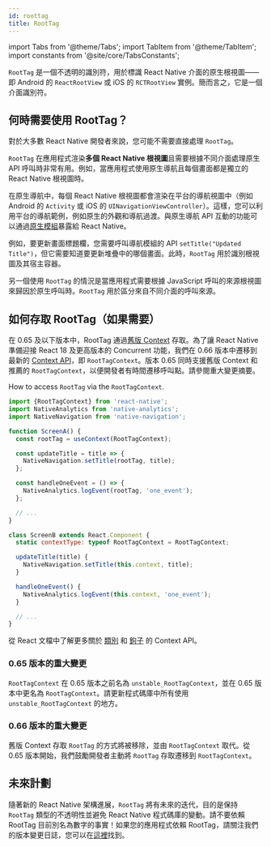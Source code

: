 ```yaml
---
id: roottag
title: RootTag
---
```


import Tabs from '@theme/Tabs'; import TabItem from '@theme/TabItem'; import constants from '@site/core/TabsConstants';

`RootTag` 是一個不透明的識別符，用於標識 React Native 介面的原生根視圖——即 Android 的 `ReactRootView` 或 iOS 的 `RCTRootView` 實例。簡而言之，它是一個介面識別符。

## 何時需要使用 RootTag？

對於大多數 React Native 開發者來說，您可能不需要直接處理 `RootTag`。

`RootTag` 在應用程式渲染**多個 React Native 根視圖**且需要根據不同介面處理原生 API 呼叫時非常有用。例如，當應用程式使用原生導航且每個畫面都是獨立的 React Native 根視圖時。

在原生導航中，每個 React Native 根視圖都會渲染在平台的導航視圖中（例如 Android 的 `Activity` 或 iOS 的 `UINavigationViewController`）。這樣，您可以利用平台的導航範例，例如原生的外觀和導航過渡。與原生導航 API 互動的功能可以通過[原生模組](https://reactnative.dev/docs/next/native-modules-intro)暴露給 React Native。

例如，要更新畫面標題欄，您需要呼叫導航模組的 API `setTitle("Updated Title")`，但它需要知道要更新堆疊中的哪個畫面。此時，`RootTag` 用於識別根視圖及其宿主容器。

另一個使用 `RootTag` 的情況是當應用程式需要根據 JavaScript 呼叫的來源根視圖來歸因於原生呼叫時。`RootTag` 用於區分來自不同介面的呼叫來源。

## 如何存取 RootTag（如果需要）

在 0.65 及以下版本中，RootTag 通過[舊版 Context](https://github.com/facebook/react-native/blob/v0.64.1/Libraries/ReactNative/AppContainer.js#L56) 存取。為了讓 React Native 準備迎接 React 18 及更高版本的 Concurrent 功能，我們在 0.66 版本中遷移到最新的 [Context API](https://reactjs.org/docs/context.html#api)，即 `RootTagContext`。版本 0.65 同時支援舊版 Context 和推薦的 `RootTagContext`，以便開發者有時間遷移呼叫點。請參閱重大變更摘要。

How to access `RootTag` via the `RootTagContext`.

```js
import {RootTagContext} from 'react-native';
import NativeAnalytics from 'native-analytics';
import NativeNavigation from 'native-navigation';

function ScreenA() {
  const rootTag = useContext(RootTagContext);

  const updateTitle = title => {
    NativeNavigation.setTitle(rootTag, title);
  };

  const handleOneEvent = () => {
    NativeAnalytics.logEvent(rootTag, 'one_event');
  };

  // ...
}

class ScreenB extends React.Component {
  static contextType: typeof RootTagContext = RootTagContext;

  updateTitle(title) {
    NativeNavigation.setTitle(this.context, title);
  }

  handleOneEvent() {
    NativeAnalytics.logEvent(this.context, 'one_event');
  }

  // ...
}
```

從 React 文檔中了解更多關於 [類別](https://reactjs.org/docs/context.html#classcontexttype) 和 [鉤子](https://reactjs.org/docs/hooks-reference.html#usecontext) 的 Context API。

### 0.65 版本的重大變更

`RootTagContext` 在 0.65 版本之前名為 `unstable_RootTagContext`，並在 0.65 版本中更名為 `RootTagContext`。請更新程式碼庫中所有使用 `unstable_RootTagContext` 的地方。

### 0.66 版本的重大變更

舊版 Context 存取 `RootTag` 的方式將被移除，並由 `RootTagContext` 取代。從 0.65 版本開始，我們鼓勵開發者主動將 `RootTag` 存取遷移到 `RootTagContext`。

## 未來計劃

隨著新的 React Native 架構進展，`RootTag` 將有未來的迭代，目的是保持 `RootTag` 類型的不透明性並避免 React Native 程式碼庫的變動。請不要依賴 RootTag 目前別名為數字的事實！如果您的應用程式依賴 RootTag，請關注我們的版本變更日誌，您可以在[這裡](https://github.com/facebook/react-native/blob/main/CHANGELOG.md)找到。